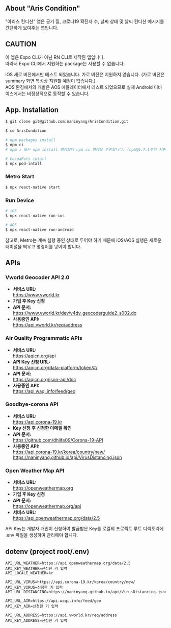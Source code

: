 ## About "Aris Condition"
"아리스 컨디션" 앱은 공기 질, 코로나19 확진자 수, 날씨 상태 및 날씨 컨디션 메시지를 간단하게 보여주는 앱입니다.

## CAUTION
이 앱은 Expo CLI가 아닌 RN CLI로 제작된 앱입니다.  
따라서 Expo CLI에서 지원하는 package는 사용할 수 없습니다.

iOS 세로 버전에서만 테스트 되었습니다. 가로 버전은 지원하지 않습니다. (가로 버전은 summary 화면 특성상 지원할 예정이 없습니다.)  
AOS 환경에서의 개발은 AOS 에뮬레이터에서 테스트 되었으므로 실제 Android 디바이스에서는 비정상적으로 동작할 수 있습니다.  

## App. Installation
```Bash
$ git clone git@github.com:naninyang/ArisCondition.git

$ cd ArisCondition

# npm packages install
$ npm ci
# npm i 또는 npm install 명령보다 npm ci 명령을 추천합니다. (npm@5.7.1부터 지원)

# CocoaPots intall
$ npx pod-intall
```

### Metro Start
```bash
$ npx react-native start
```

### Run Device
```bash
# iOS
$ npx react-native run-ios

# AOS
$ npx react-native run-android
```

참고로, Metro는 계속 실행 중인 상태로 두어야 하기 때문에 iOS/AOS 실행은 새로운 터미널을 띄우고 명령어를 넣어야 합니다.

## APIs
### Vworld Geocoder API 2.0
* **서비스 URL:**  
https://www.vworld.kr
* **가입 후 Key 신청**
* **API 문서:**  
https://www.vworld.kr/dev/v4dv_geocoderguide2_s002.do
* **사용중인 API:**  
https://api.vworld.kr/req/address

### Air Quality Programmatic APIs
* **서비스 URL:**  
https://aqicn.org/api
* **API Key 신청 URL:**  
https://aqicn.org/data-platform/token/#/
* **API 문서:**  
https://aqicn.org/json-api/doc
* **사용중인 API:**  
https://api.waqi.info/feed/geo

### Goodbye-corona API
* **서비스 URL:**  
https://api.corona-19.kr
* **Key 신청 후 신청한 이메일 확인**
* **API 문서:**  
https://github.com/dhlife09/Corona-19-API
* **사용중인 API:**  
https://api.corona-19.kr/korea/country/new/  
https://naninyang.github.io/api/VirusDistancing.json

### Open Weather Map API
* **서비스 URL:**  
https://openweathermap.org
* **가입 후 Key 신청**
* **API 문서:**  
https://openweathermap.org/api
* **서비스 URL:**  
https://api.openweathermap.org/data/2.5

API Key는 개발자 개인이 신청하여 발급받은 Key를 로컬의 프로젝트 루트 디렉토리에 .env 파일을 생성하여 관리해야 합니다.

## dotenv (project root/.env)
```text
API_URL_WEATHER=https://api.openweathermap.org/data/2.5
API_KEY_WEATHER=신청한 키 입력
API_LOCALE_WEATHER=kr

API_URL_VIRUS=https://api.corona-19.kr/korea/country/new/
API_KEY_VIRUS=신청한 키 입력
API_URL_DISTANCING=https://naninyang.github.io/api/VirusDistancing.json

API_URL_AIR=https://api.waqi.info/feed/geo
API_KEY_AIR=신청한 키 입력

API_URL_ADDRESS=https://api.vworld.kr/req/address
API_KEY_ADDRESS=신청한 키 입력
```
